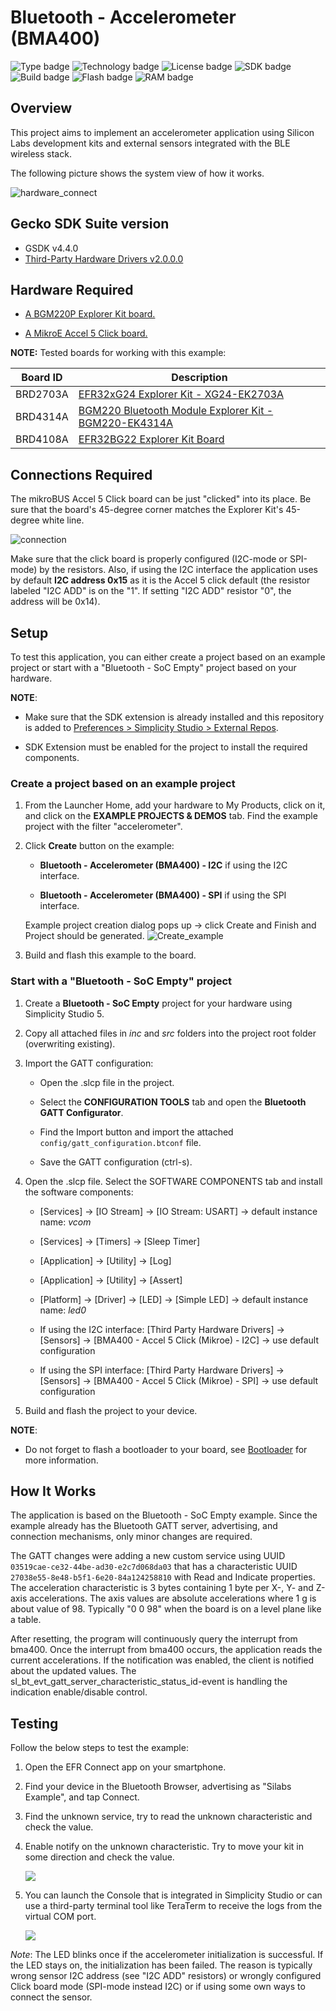 # Bluetooth - Accelerometer (BMA400) #

![Type badge](https://img.shields.io/badge/dynamic/json?url=https://raw.githubusercontent.com/SiliconLabs/application_examples_ci/master/bluetooth_applications/bluetooth_accelerometer_bma400_common.json&label=Type&query=type&color=green)
![Technology badge](https://img.shields.io/badge/dynamic/json?url=https://raw.githubusercontent.com/SiliconLabs/application_examples_ci/master/bluetooth_applications/bluetooth_accelerometer_bma400_common.json&label=Technology&query=technology&color=green)
![License badge](https://img.shields.io/badge/dynamic/json?url=https://raw.githubusercontent.com/SiliconLabs/application_examples_ci/master/bluetooth_applications/bluetooth_accelerometer_bma400_common.json&label=License&query=license&color=green)
![SDK badge](https://img.shields.io/badge/dynamic/json?url=https://raw.githubusercontent.com/SiliconLabs/application_examples_ci/master/bluetooth_applications/bluetooth_accelerometer_bma400_common.json&label=SDK&query=sdk&color=green)
![Build badge](https://img.shields.io/endpoint?url=https://raw.githubusercontent.com/SiliconLabs/application_examples_ci/master/bluetooth_applications/bluetooth_accelerometer_bma400_build_status.json)
![Flash badge](https://img.shields.io/badge/dynamic/json?url=https://raw.githubusercontent.com/SiliconLabs/application_examples_ci/master/bluetooth_applications/bluetooth_accelerometer_bma400_common.json&label=Flash&query=flash&color=blue)
![RAM badge](https://img.shields.io/badge/dynamic/json?url=https://raw.githubusercontent.com/SiliconLabs/application_examples_ci/master/bluetooth_applications/bluetooth_accelerometer_bma400_common.json&label=RAM&query=ram&color=blue)
## Overview ##

This project aims to implement an accelerometer application using Silicon Labs development kits and external sensors integrated with the BLE wireless stack.

The following picture shows the system view of how it works.

![hardware_connect](image/hardware_connect.png)

## Gecko SDK Suite version ##

- GSDK v4.4.0
- [Third-Party Hardware Drivers v2.0.0.0](https://github.com/SiliconLabs/third_party_hw_drivers_extension)

## Hardware Required ##

- [A BGM220P Explorer Kit board.](https://www.silabs.com/development-tools/wireless/bluetooth/bgm220-explorer-kit)

- [A MikroE Accel 5 Click board.](https://www.mikroe.com/accel-5-click)

**NOTE:**
Tested boards for working with this example:

| Board ID | Description  |
| ---------------------- | ------ |
| BRD2703A | [EFR32xG24 Explorer Kit - XG24-EK2703A ](https://www.silabs.com/development-tools/wireless/efr32xg24-explorer-kit?tab=overview)    |
| BRD4314A | [BGM220 Bluetooth Module Explorer Kit - BGM220-EK4314A](https://www.silabs.com/development-tools/wireless/bluetooth/bgm220-explorer-kit?tab=overview)  |
| BRD4108A | [EFR32BG22 Explorer Kit Board](https://www.silabs.com/development-tools/wireless/bluetooth/bg22-explorer-kit?tab=overview)  |

## Connections Required ##

The mikroBUS Accel 5 Click board can be just "clicked" into its place. Be sure that the board's 45-degree corner matches the Explorer Kit's 45-degree white line.

![connection](image/connection.png)

Make sure that the click board is properly configured (I2C-mode or SPI-mode) by the resistors. Also, if using the I2C interface the application uses by default **I2C address 0x15** as it is the Accel 5 click default (the resistor labeled "I2C ADD" is on the "1". If setting "I2C ADD" resistor "0", the address will be 0x14).

## Setup ##

To test this application, you can either create a project based on an example project or start with a "Bluetooth - SoC Empty" project based on your hardware.

**NOTE**:

- Make sure that the SDK extension is already installed and this repository is added to [Preferences > Simplicity Studio > External Repos](https://docs.silabs.com/simplicity-studio-5-users-guide/latest/ss-5-users-guide-about-the-launcher/welcome-and-device-tabs).

- SDK Extension must be enabled for the project to install the required components.

### Create a project based on an example project ###

1. From the Launcher Home, add your hardware to My Products, click on it, and click on the **EXAMPLE PROJECTS & DEMOS** tab. Find the example project with the filter "accelerometer".

2. Click **Create** button on the example:

    - **Bluetooth - Accelerometer (BMA400) - I2C** if using the I2C interface.  

    - **Bluetooth - Accelerometer (BMA400) - SPI** if using the SPI interface.

    Example project creation dialog pops up -> click Create and Finish and Project should be generated.
    ![Create_example](image/create_project.png)

3. Build and flash this example to the board.

### Start with a "Bluetooth - SoC Empty" project ###

1. Create a **Bluetooth - SoC Empty** project for your hardware using Simplicity Studio 5.

2. Copy all attached files in *inc* and *src* folders into the project root folder (overwriting existing).

3. Import the GATT configuration:

    - Open the .slcp file in the project.

    - Select the **CONFIGURATION TOOLS** tab and open the **Bluetooth GATT Configurator**.
    
    - Find the Import button and import the attached `config/gatt_configuration.btconf` file.

    - Save the GATT configuration (ctrl-s).

4. Open the .slcp file. Select the SOFTWARE COMPONENTS tab and install the software components:

    - [Services] → [IO Stream] → [IO Stream: USART] → default instance name: *vcom*

    - [Services] → [Timers] → [Sleep Timer]

    - [Application] → [Utility] → [Log]

    - [Application] → [Utility] → [Assert]

    - [Platform] → [Driver] → [LED] → [Simple LED] → default instance name: *led0*

    - If using the I2C interface: [Third Party Hardware Drivers] → [Sensors] → [BMA400 - Accel 5 Click (Mikroe) - I2C] → use default configuration

    - If using the SPI interface: [Third Party Hardware Drivers] → [Sensors] → [BMA400 - Accel 5 Click (Mikroe) - SPI] → use default configuration

5. Build and flash the project to your device.

**NOTE**:

- Do not forget to flash a bootloader to your board, see [Bootloader](https://github.com/SiliconLabs/bluetooth_applications/blob/master/README.md#bootloader) for more information.

## How It Works ##

The application is based on the Bluetooth - SoC Empty example. Since the example already has the Bluetooth GATT server, advertising, and connection mechanisms, only minor changes are required.

The GATT changes were adding a new custom service using UUID ```03519cae-ce32-44be-ad30-e2c7d068da03``` that has a characteristic UUID ```27038e55-8e48-b5f1-6e20-84a124258810``` with Read and Indicate properties. The acceleration characteristic is 3 bytes containing 1 byte per X-, Y- and Z-axis accelerations. The axis values are absolute accelerations where 1 g is about value of 98. Typically "0 0 98" when the board is on a level plane like a table.

After resetting, the program will continuously query the interrupt from bma400. Once the interrupt from bma400 occurs, the application reads the current accelerations. If the notification was enabled, the client is notified about the updated values. The sl_bt_evt_gatt_server_characteristic_status_id-event is handling the indication enable/disable control.

## Testing ##

Follow the below steps to test the example:

1. Open the EFR Connect app on your smartphone.

2. Find your device in the Bluetooth Browser, advertising as "Silabs Example", and tap Connect.

3. Find the unknown service, try to read the unknown characteristic and check the value.

4. Enable notify on the unknown characteristic. Try to move your kit in some direction and check the value.

    ![](image/unknown_service.png)

5. You can launch the Console that is integrated in Simplicity Studio or can use a third-party terminal tool like TeraTerm to receive the logs from the virtual COM port.

    ![](image/console.png)

*Note*: The LED blinks once if the accelerometer initialization is successful. If the LED stays on, the initialization has been failed. The reason is typically wrong sensor I2C address (see "I2C ADD" resistors) or wrongly configured Click board mode (SPI-mode instead I2C) or if using some own ways to connect the sensor.
